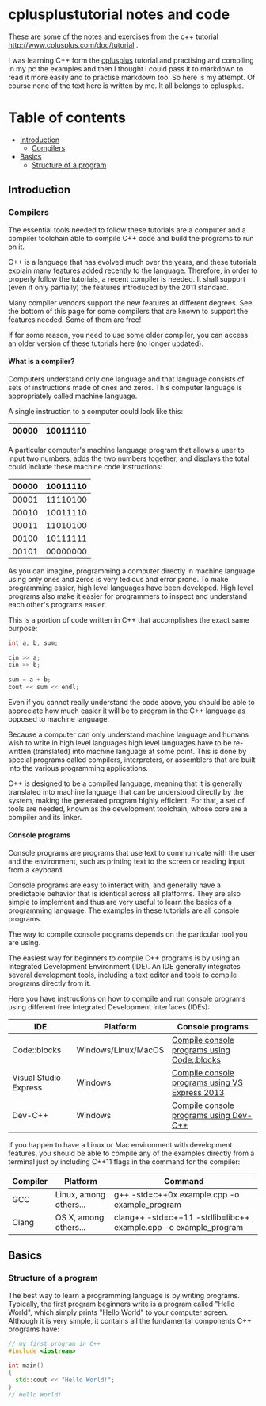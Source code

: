 # cplusplustutorial notes and code

These are some of the notes and exercises from the c++ tutorial http://www.cplusplus.com/doc/tutorial .

I was learning C++ form the [cplusplus](http://www.cplusplus.com) tutorial and practising and compiling in my pc the examples and then I thought i could pass it to markdown to read it more easily and to practise markdown too. So here is my attempt. Of course none of the text here is written by me. It all belongs to cplusplus.

Table of contents
=================

<!--ts-->
   * [Introduction](#introduction)
      * [Compilers](#compilers)
   * [Basics](#basics)
      * [Structure of a program](#structure-of-a-program)
   
<!--te-->

## Introduction

### Compilers

The essential tools needed to follow these tutorials are a computer and a compiler toolchain able to compile C++ code and build the programs to run on it.

C++ is a language that has evolved much over the years, and these tutorials explain many features added recently to the language. Therefore, in order to properly follow the tutorials, a recent compiler is needed. It shall support (even if only partially) the features introduced by the 2011 standard.

Many compiler vendors support the new features at different degrees. See the bottom of this page for some compilers that are known to support the features needed. Some of them are free!

If for some reason, you need to use some older compiler, you can access an older version of these tutorials here (no longer updated).

#### What is a compiler?

Computers understand only one language and that language consists of sets of instructions made of ones and zeros. This computer language is appropriately called machine language.

A single instruction to a computer could look like this:

00000|10011110
-----|--------

A particular computer's machine language program that allows a user to input two numbers, adds the two numbers together, and displays the total could include these machine code instructions:

00000 |	10011110
---|---
00001	 |	11110100
00010	 |	10011110
00011	 |	11010100
00100	 |	10111111
00101 |		00000000

As you can imagine, programming a computer directly in machine language using only ones and zeros is very tedious and error prone. To make programming easier, high level languages have been developed. High level programs also make it easier for programmers to inspect and understand each other's programs easier.

This is a portion of code written in C++ that accomplishes the exact same purpose:
```c++
int a, b, sum;
     
cin >> a;
cin >> b;
             
sum = a + b;
cout << sum << endl;
```
Even if you cannot really understand the code above, you should be able to appreciate how much easier it will be to program in the C++ language as opposed to machine language.

Because a computer can only understand machine language and humans wish to write in high level languages high level languages have to be re-written (translated) into machine language at some point. This is done by special programs called compilers, interpreters, or assemblers that are built into the various programming applications.

C++ is designed to be a compiled language, meaning that it is generally translated into machine language that can be understood directly by the system, making the generated program highly efficient. For that, a set of tools are needed, known as the development toolchain, whose core are a compiler and its linker.

#### Console programs

Console programs are programs that use text to communicate with the user and the environment, such as printing text to the screen or reading input from a keyboard.

Console programs are easy to interact with, and generally have a predictable behavior that is identical across all platforms. They are also simple to implement and thus are very useful to learn the basics of a programming language: The examples in these tutorials are all console programs.

The way to compile console programs depends on the particular tool you are using.

The easiest way for beginners to compile C++ programs is by using an Integrated Development Environment (IDE). An IDE generally integrates several development tools, including a text editor and tools to compile programs directly from it.

Here you have instructions on how to compile and run console programs using different free Integrated Development Interfaces (IDEs):


IDE|Platform|Console programs
-----|--------|-----
Code::blocks	|Windows/Linux/MacOS|	[Compile console programs using Code::blocks](http://www.cplusplus.com/doc/tutorial/introduction/codeblocks/)
Visual Studio Express	|Windows	|[Compile console programs using VS Express 2013](http://www.cplusplus.com/doc/tutorial/introduction/visualstudio/)
Dev-C++	|Windows	|[Compile console programs using Dev-C++](http://www.cplusplus.com/doc/tutorial/introduction/devcpp/)

If you happen to have a Linux or Mac environment with development features, you should be able to compile any of the examples directly from a terminal just by including C++11 flags in the command for the compiler:

Compiler|	Platform	|Command
-----|--------|-----
GCC|	Linux, among others...	|g++ -std=c++0x example.cpp -o example_program
Clang|	OS X, among others...	|clang++ -std=c++11 -stdlib=libc++ example.cpp -o example_program


## Basics

### Structure of a program

The best way to learn a programming language is by writing programs. Typically, the first program beginners write is a program called "Hello World", which simply prints "Hello World" to your computer screen. Although it is very simple, it contains all the fundamental components C++ programs have:

```c++
// my first program in C++
#include <iostream>

int main()
{
  std::cout << "Hello World!";
}
// Hello World!
```

